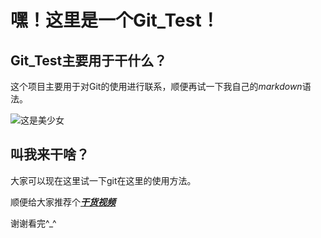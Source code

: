 # 嘿！这里是一个Git_Test！

## Git_Test主要用于干什么？
这个项目主要用于对Git的使用进行联系，顺便再试一下我自己的*markdown*语法。  
  
  
![这是美少女](https://i0.hdslb.com/bfs/article/a611620cb673f45e02cb19c07610bbe46c4461f4.jpg@942w_1281h_progressive.webp "这是美少女")

## 叫我来干啥？
大家可以现在这里试一下git在这里的使用方法。  

顺便给大家推荐个[***干货视频***](https://www.bilibili.com/video/BV1GJ411x7h7/?spm_id_from=333.788.recommend_more_video.2&vd_source=f43b1afe52dd5f2c7d78ca8cfd4e1a2b)  

谢谢看完^_^
